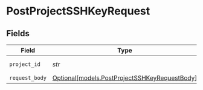 # PostProjectSSHKeyRequest


## Fields

| Field                                                                                      | Type                                                                                       | Required                                                                                   | Description                                                                                |
| ------------------------------------------------------------------------------------------ | ------------------------------------------------------------------------------------------ | ------------------------------------------------------------------------------------------ | ------------------------------------------------------------------------------------------ |
| `project_id`                                                                               | *str*                                                                                      | :heavy_check_mark:                                                                         | Project ID or Slug                                                                         |
| `request_body`                                                                             | [Optional[models.PostProjectSSHKeyRequestBody]](../models/postprojectsshkeyrequestbody.md) | :heavy_minus_sign:                                                                         | N/A                                                                                        |